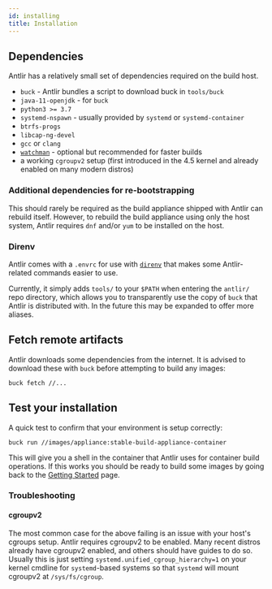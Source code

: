 ```yaml
---
id: installing
title: Installation
---
```


## Dependencies

Antlir has a relatively small set of dependencies required on the build host.

- `buck` - Antlir bundles a script to download buck in `tools/buck`
- `java-11-openjdk` - for `buck`
- `python3 >= 3.7`
- `systemd-nspawn` - usually provided by `systemd` or `systemd-container`
- `btrfs-progs`
- `libcap-ng-devel`
- `gcc` or `clang`
- [`watchman`](https://facebook.github.io/watchman/docs/install.html) - optional but recommended for faster builds
- a working `cgroupv2` setup (first introduced in the 4.5 kernel and already enabled on many modern distros)

### Additional dependencies for re-bootstrapping
This should rarely be required as the build appliance shipped with Antlir can
rebuild itself. However, to rebuild the build appliance using only the host
system, Antlir requires `dnf` and/or `yum` to be installed on the host.


### Direnv

Antlir comes with a `.envrc` for use with [`direnv`](https://direnv.net/)
that makes some Antlir-related commands easier to use.

Currently, it simply adds `tools/` to your `$PATH` when entering the
`antlir/` repo directory, which allows you to transparently use the copy of
`buck` that Antlir is distributed with. In the future this may be expanded to
offer more aliases.

## Fetch remote artifacts
Antlir downloads some dependencies from the internet. It is advised to
download these with `buck` before attempting to build any images:

```
buck fetch //...
```

## Test your installation

A quick test to confirm that your environment is setup correctly:

```
buck run //images/appliance:stable-build-appliance-container
```

This will give you a shell in the container that Antlir uses for container
build operations. If this works you should be ready to build some images by
going back to the [Getting Started](getting_started.md) page.

### Troubleshooting

#### cgroupv2
The most common case for the above failing is an issue with your host's
cgroups setup.
Antlir requires cgroupv2 to be enabled. Many recent distros already have
cgroupv2 enabled, and others should have guides to do so.
Usually this is just setting `systemd.unified_cgroup_hierarchy=1` on your
kernel cmdline for `systemd`-based systems so that `systemd` will mount
cgroupv2 at `/sys/fs/cgroup`.

